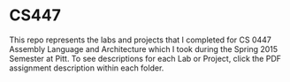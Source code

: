 # CS447

This repo represents the labs and projects that I completed for CS 0447 Assembly Language and Architecture which I took during
the Spring 2015 Semester at Pitt.
To see descriptions for each Lab or Project, click the PDF assignment description within each folder.
